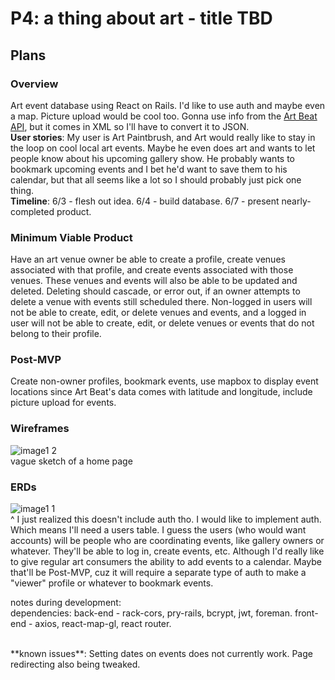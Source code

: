 # P4: a thing about art - title TBD

## Plans

### Overview
Art event database using React on Rails. I'd like to use auth and maybe even a map. Picture upload would be cool too. Gonna use info from the [Art Beat API](https://www.nyartbeat.com/resources/doc/api), but it comes in XML so I'll have to convert it to JSON.<br />
**User stories**: My user is Art Paintbrush, and Art would really like to stay in the loop on cool local art events. Maybe he even does art and wants to let people know about his upcoming gallery show. He probably wants to bookmark upcoming events and I bet he'd want to save them to his calendar, but that all seems like a lot so I should probably just pick one thing.<br />
**Timeline**: 6/3 - flesh out idea. 6/4 - build database. 6/7 - present nearly-completed product.<br />

### Minimum Viable Product
Have an art venue owner be able to create a profile, create venues associated with that profile, and create events associated with those venues. These venues and events will also be able to be updated and deleted. Deleting should cascade, or error out, if an owner attempts to delete a venue with events still scheduled there. Non-logged in users will not be able to create, edit, or delete venues and events, and a logged in user will not be able to create, edit, or delete venues or events that do not belong to their profile.

### Post-MVP
Create non-owner profiles, bookmark events, use mapbox to display event locations since Art Beat's data comes with latitude and longitude, include picture upload for events.

### Wireframes
![image1 2](https://media.git.generalassemb.ly/user/19640/files/35b77d00-861a-11e9-9041-cb6db1c8864a)<br />
vague sketch of a home page

### ERDs
![image1 1](https://media.git.generalassemb.ly/user/19640/files/3996cf80-8619-11e9-8685-349bb82f776b)<br />
^ I just realized this doesn't include auth tho. I would like to implement auth. Which means I'll need a users table. I guess the users (who would want accounts) will be people who are coordinating events, like gallery owners or whatever. They'll be able to log in, create events, etc. Although I'd really like to give regular art consumers the ability to add events to a calendar. Maybe that'll be Post-MVP, cuz it will require a separate type of auth to make a "viewer" profile or whatever to bookmark events.

notes during development:<br />
dependencies: back-end - rack-cors, pry-rails, bcrypt, jwt, foreman. front-end - axios, react-map-gl, react router.


<br />
**known issues**: Setting dates on events does not currently work. Page redirecting also being tweaked.
